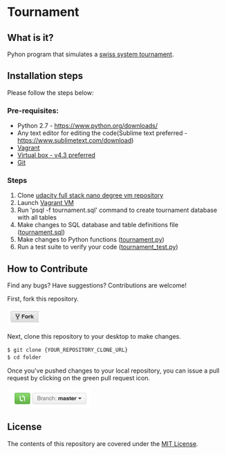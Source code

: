 # Tournament

## What is it?
 Pyhon program that simulates a [swiss system tournament](https://en.wikipedia.org/wiki/Swiss-system_tournament).

## Installation steps
 Please follow the steps below:

### Pre-requisites:
 * Python 2.7 - https://www.python.org/downloads/
 * Any text editor for editing the code(Sublime text preferred - https://www.sublimetext.com/download)
 * [Vagrant](https://www.vagrantup.com/)
 * [Virtual box - v4.3 preferred](https://www.virtualbox.org/)
 * [Git](https://git-scm.com/downloads)

### Steps
 1. Clone [udacity full stack nano degree vm repository](https://github.com/udacity/fullstack-nanodegree-vm)
 2. Launch [Vagrant VM](https://www.vagrantup.com/docs/)
 3. Run 'psql -f tournament.sql' command to create tournament database with all tables
 4. Make changes to SQL database and table definitions file ([tournament.sql](https://github.com/ahmfrz/Tournament/blob/master/tournament.sql))
 5. Make changes to Python functions ([tournament.py](https://github.com/ahmfrz/Tournament/blob/master/tournament.py))
 6. Run a test suite to verify your code ([tournament_test.py](https://github.com/ahmfrz/Tournament/blob/master/tournament_test.py))

## How to Contribute

Find any bugs? Have suggestions? Contributions are welcome!

First, fork this repository.

![Fork Icon](fork-icon.png)

Next, clone this repository to your desktop to make changes.

```sh
$ git clone {YOUR_REPOSITORY_CLONE_URL}
$ cd folder
```

Once you've pushed changes to your local repository, you can issue a pull request by clicking on the green pull request icon.

![Pull Request Icon](pull-request-icon.png)

## License

The contents of this repository are covered under the [MIT License](LICENSE).
